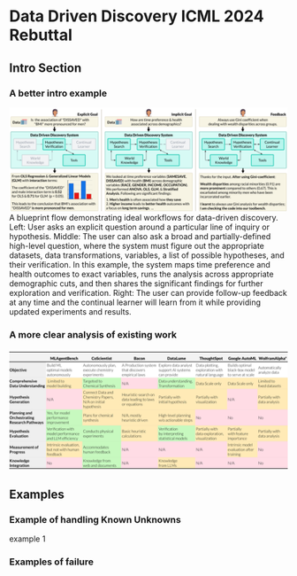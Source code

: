 # Data Driven Discovery ICML 2024 Rebuttal

## Intro Section
### A better intro example 

![image](intro-ddd.png)
A blueprint flow demonstrating ideal workflows for data-driven discovery. Left: User asks an explicit question around a particular line of inquiry or hypothesis. Middle: The user can also ask a broad and partially-defined high-level question, where the system must figure out the appropriate datasets, data transformations, variables, a list of possible hypotheses, and their verification. In this example, the system maps time preference and health outcomes to exact variables, runs the analysis across appropriate demographic cuts, and then shares the significant findings for further exploration and verification. Right: The user can provide follow-up feedback at any time and the continual learner will learn from it while providing updated experiments and results.

### A more clear analysis of existing work

![image](survey-table.png)

## Examples 

### Example of handling Known Unknowns

example 1

### Examples of failure
